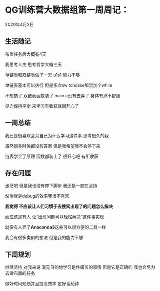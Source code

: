 # QG训练营大数据组第一周周记：
2020年4月2日

## 生活随记
布置任务后大概有4天

我思考人生 思考哲学大概三天

单链表和双链表做了一天 u1s1 能力不够 

单链表基本可以执行 但是多次switchcase那里加个while

不想搞了 双链表函数装了 main.c没有去弄了 身体有点不舒服

尽力保持平衡 来学习有收获就很开心了

## 一周总结
我还是很喜欢会为自己为什么学习这件事 思考很久的我

虽然很多时候都没有答案 但是我希望我不会停下来

链表学会了原理 函数都装上了 很开心吧 有所收获

## 存在问题
迷茫吧 但是我也没有停下脚步 我还是一直在坚持

然后就是debug的效率我很不喜欢 

**我觉得 不应该让人们习惯于去搜索出现了的问题怎么解决**

而应该是有人 让“出现问题可以轻松解决”这件事实现

就像有人弄了**Anaconda3**这些可以很方便的工具一样

我会有很多类似的想法  但是我的能力不够

## 下周规划

继续坚持 对我来说 漫无目的地学习是件痛苦的事情 
但是它是正确的 我也会尽力去做布置的任务 

做好时间规划并且提高效率 定好番茄钟
